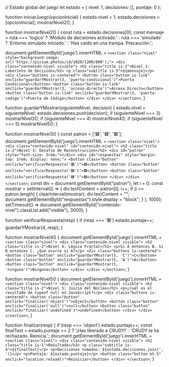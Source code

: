 // Estado global del juego
let estado = {
  nivel: 1,
  decisiones: [],
  puntaje: 0
};

function iniciarJuego(opcionInicial) {
  estado.nivel = 1;
  estado.decisiones = [opcionInicial];
  mostrarNivel2();
}

function mostrarNivel2() {
  const ruta = estado.decisiones[0];
  const mensaje = ruta === 'logico' ? 'Módulo de decisiones activado.' :
                  ruta === 'simulado' ? 'Entorno simulado iniciado.' :
                  'Has caído en una trampa. Precaución.';

  document.getElementById('juego').innerHTML = `
    <section class="nivel" style="background-image: url('https://picsum.photos/id/1020/1200/800');">
      <div class="contenido-nivel visible">
        <h2 class="title is-2">Nivel 2: Laberinto de Decisión</h2>
        <p class="subtitle is-5">${mensaje}</p>
        <div class="buttons is-centered">
          <button class="button is-link" onclick="guardarYMostrar(3, 'puerta-condicional')">Puerta Condicional</button>
          <button class="button is-link" onclick="guardarYMostrar(3, 'acceso-directo')">Acceso Directo</button>
          <button class="button is-link" onclick="guardarYMostrar(3, 'puerta-codigo')">Puerta de Código</button>
        </div>
      </div>
    </section>
  `;
}

function guardarYMostrar(siguienteNivel, decision) {
  estado.nivel = siguienteNivel;
  estado.decisiones.push(decision);
  if (siguienteNivel === 3) mostrarNivel3();
  if (siguienteNivel === 4) mostrarNivel4();
  if (siguienteNivel === 5) mostrarNivel5();
}

function mostrarNivel3() {
  const patron = ['🟩', '🟦', '🟥'];
  document.getElementById('juego').innerHTML = `
    <section class="nivel">
      <div class="contenido-nivel" id="contenido-nivel">
        <h2 class="title is-2">Nivel 3: Desafío de Reconstrucción</h2>
        <div id="patron" style="font-size: 3rem;"></div>
        <div id="respuestas" style="margin-top: 2rem; display: none;">
          <button class="button" onclick="verificarRespuesta('🟥')">🟥</button>
          <button class="button" onclick="verificarRespuesta('🟩')">🟩</button>
          <button class="button" onclick="verificarRespuesta('🟦')">🟦</button>
        </div>
      </div>
    </section>
  `;
  const div = document.getElementById("patron");
  let i = 0;
  const mostrar = setInterval(() => {
    div.textContent = patron[i];
    i++;
    if (i >= patron.length) {
      clearInterval(mostrar);
      div.textContent = "";
      document.getElementById("respuestas").style.display = "block";
    }
  }, 1000);
  setTimeout(() => document.getElementById("contenido-nivel").classList.add("visible"), 3000);
}

function verificarRespuesta(resp) {
  if (resp === '🟥') estado.puntaje++;
  guardarYMostrar(4, resp);
}

function mostrarNivel4() {
  document.getElementById('juego').innerHTML = `
    <section class="nivel">
      <div class="contenido-nivel visible">
        <h2 class="title is-2">Nivel 4: Lógica Fractal</h2>
        <p>Si A entonces B. Si B entonces C. ¿Qué ocurre si A?</p>
        <div class="buttons is-centered">
          <button class="button" onclick="guardarYMostrar(5, 'C')">C</button>
          <button class="button" onclick="guardarYMostrar(5, 'A')">A</button>
          <button class="button" onclick="guardarYMostrar(5, 'ninguna')">Ninguna</button>
        </div>
      </div>
    </section>
  `;
}

function mostrarNivel5() {
  document.getElementById('juego').innerHTML = `
    <section class="nivel">
      <div class="contenido-nivel visible">
        <h2 class="title is-2">Nivel 5: Juicio del Núcleo</h2>
        <p>¿Cuál es el resultado de typeof null en JavaScript?</p>
        <div class="buttons is-centered">
          <button class="button" onclick="finalizar('object')">object</button>
          <button class="button" onclick="finalizar('null')">null</button>
          <button class="button" onclick="finalizar('undefined')">undefined</button>
        </div>
      </div>
    </section>
  `;
}

function finalizar(resp) {
  if (resp === 'object') estado.puntaje++;
  const finalText = estado.puntaje >= 2 ? '¡Has liberado a CRUDY!' : 'CRUDY te ha rechazado. Reinicia.';
  document.getElementById('juego').innerHTML = `
    <section class="nivel">
      <div class="contenido-nivel visible">
        <h2 class="title is-1">Resultado</h2>
        <p class="subtitle is-4">${finalText}</p>
        <p>Decisiones tomadas: ${estado.decisiones.join(', ')}</p>
        <p>Puntaje: ${estado.puntaje}</p>
        <button class="button mt-5" onclick="location.reload()">Reiniciar</button>
      </div>
    </section>
  `;
}
